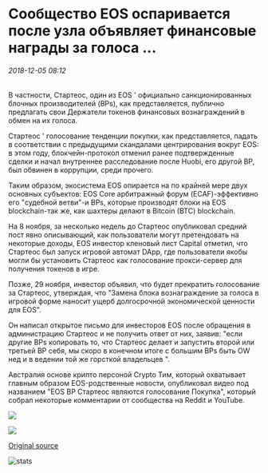 # Сообщество EOS оспаривается после узла объявляет финансовые награды за голоса ...

###### 2018-12-05 08:12

В частности, Стартеос, один из EOS ' официально санкционированных блочных производителей (BPs), как представляется, публично предлагать свои Держатели токенов финансовых вознаграждений в обмен на их голоса.

Стартеос ' голосование тенденции покупки, как представляется, падать в соответствии с предыдущими скандалами центрирования вокруг EOS: в этом году, блокчейн-протокол отменил ранее подтвержденные сделки и начал внутреннее расследование после Huobi, его другой BP, был обвинен в коррупции, среди прочего.

Таким образом, экосистема EOS опирается на по крайней мере двух основных субъектов: EOS Core арбитражный форум (ECAF)-эффективно его "судебной ветви"-и BPs, которые производят блоки на EOS blockchain-так же, как шахтеры делают в Bitcoin (BTC) blockchain.

На 8 ноября, за несколько недель до Стартеос опубликовал средний пост явно описывающий, как пользователи могут претендовать на некоторые доходы, EOS инвестор кленовый лист Capital отметил, что Стартеос был запуск игровой автомат DApp, где пользователи якобы могли бы установить Стартеос как голосование прокси-сервер для получения токенов в игре.

Позже, 29 ноября, инвестор объявил, что будет прекратить голосование за Стартеос, утверждая, что "Замена блока вознаграждение за голоса в игровой форме наносит ущерб долгосрочной экономической ценности для EOS".

Он написал открытое письмо для инвесторов EOS после обращения в администрацию Стартеос и не получить ответ от них, заявив: "если другие BPs копировать то, что Стартеос делает и запустить второй или третьей BP себя, мы скоро в конечном итоге с большим BPs быть OW нед и в ведении той же горсткой владельцев ".

Австралия основе крипто персоной Crypto Тим, который охватывает главным образом EOS-родственные новости, опубликовал видео под названием "EOS BP Стартеос являются голосование Покупка", который собрал некоторые комментарии от сообщества на Reddit и YouTube.

![](https://s3.cointelegraph.com/storage/uploads/view/c57f0edd1bf451976c598b07c8b30316.png)

![](https://s3.cointelegraph.com/storage/uploads/view/3b3f90c03d0c9813306b71952b6329e4.png)

[Original source](https://cointelegraph.com/news/eos-community-is-challenged-after-node-announces-financial-rewards-for-votes)

![stats](https://c.statcounter.com/11760860/0/a89fa40b/1/ "stats")